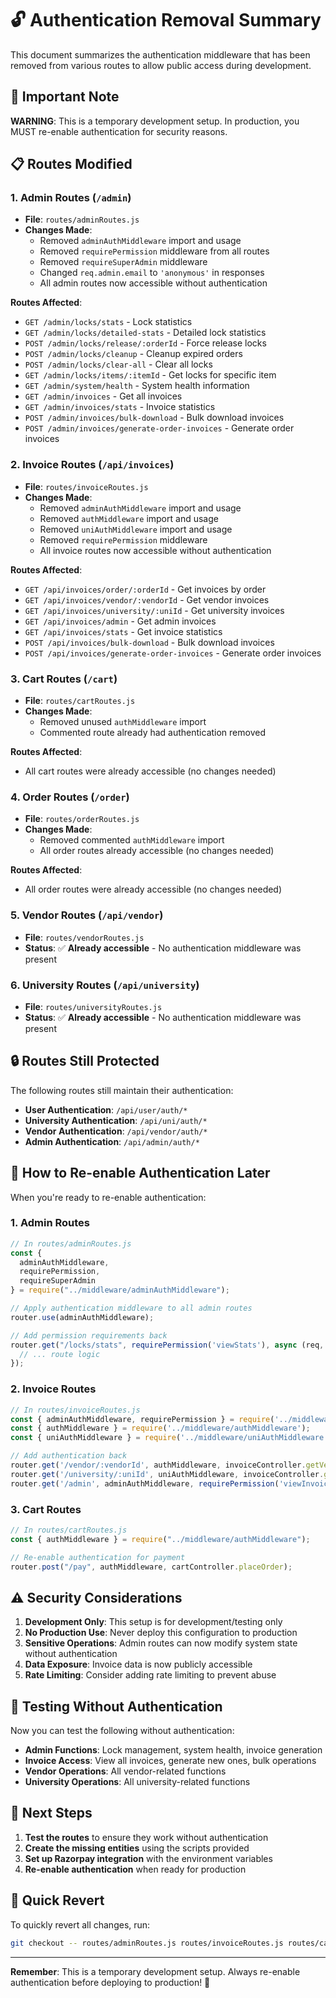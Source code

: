 # 🔓 Authentication Removal Summary

This document summarizes the authentication middleware that has been removed from various routes to allow public access during development.

## 🚨 **Important Note**

**WARNING**: This is a temporary development setup. In production, you MUST re-enable authentication for security reasons.

## 📋 **Routes Modified**

### **1. Admin Routes (`/admin`)**
- **File**: `routes/adminRoutes.js`
- **Changes Made**:
  - Removed `adminAuthMiddleware` import and usage
  - Removed `requirePermission` middleware from all routes
  - Removed `requireSuperAdmin` middleware
  - Changed `req.admin.email` to `'anonymous'` in responses
  - All admin routes now accessible without authentication

**Routes Affected**:
- `GET /admin/locks/stats` - Lock statistics
- `GET /admin/locks/detailed-stats` - Detailed lock statistics
- `POST /admin/locks/release/:orderId` - Force release locks
- `POST /admin/locks/cleanup` - Cleanup expired orders
- `POST /admin/locks/clear-all` - Clear all locks
- `GET /admin/locks/items/:itemId` - Get locks for specific item
- `GET /admin/system/health` - System health information
- `GET /admin/invoices` - Get all invoices
- `GET /admin/invoices/stats` - Invoice statistics
- `POST /admin/invoices/bulk-download` - Bulk download invoices
- `POST /admin/invoices/generate-order-invoices` - Generate order invoices

### **2. Invoice Routes (`/api/invoices`)**
- **File**: `routes/invoiceRoutes.js`
- **Changes Made**:
  - Removed `adminAuthMiddleware` import and usage
  - Removed `authMiddleware` import and usage
  - Removed `uniAuthMiddleware` import and usage
  - Removed `requirePermission` middleware
  - All invoice routes now accessible without authentication

**Routes Affected**:
- `GET /api/invoices/order/:orderId` - Get invoices by order
- `GET /api/invoices/vendor/:vendorId` - Get vendor invoices
- `GET /api/invoices/university/:uniId` - Get university invoices
- `GET /api/invoices/admin` - Get admin invoices
- `GET /api/invoices/stats` - Get invoice statistics
- `POST /api/invoices/bulk-download` - Bulk download invoices
- `POST /api/invoices/generate-order-invoices` - Generate order invoices

### **3. Cart Routes (`/cart`)**
- **File**: `routes/cartRoutes.js`
- **Changes Made**:
  - Removed unused `authMiddleware` import
  - Commented route already had authentication removed

**Routes Affected**:
- All cart routes were already accessible (no changes needed)

### **4. Order Routes (`/order`)**
- **File**: `routes/orderRoutes.js`
- **Changes Made**:
  - Removed commented `authMiddleware` import
  - All order routes already accessible (no changes needed)

**Routes Affected**:
- All order routes were already accessible (no changes needed)

### **5. Vendor Routes (`/api/vendor`)**
- **File**: `routes/vendorRoutes.js`
- **Status**: ✅ **Already accessible** - No authentication middleware was present

### **6. University Routes (`/api/university`)**
- **File**: `routes/universityRoutes.js`
- **Status**: ✅ **Already accessible** - No authentication middleware was present

## 🔒 **Routes Still Protected**

The following routes still maintain their authentication:

- **User Authentication**: `/api/user/auth/*`
- **University Authentication**: `/api/uni/auth/*`
- **Vendor Authentication**: `/api/vendor/auth/*`
- **Admin Authentication**: `/api/admin/auth/*`

## 🚀 **How to Re-enable Authentication Later**

When you're ready to re-enable authentication:

### **1. Admin Routes**
```javascript
// In routes/adminRoutes.js
const { 
  adminAuthMiddleware, 
  requirePermission, 
  requireSuperAdmin 
} = require("../middleware/adminAuthMiddleware");

// Apply authentication middleware to all admin routes
router.use(adminAuthMiddleware);

// Add permission requirements back
router.get("/locks/stats", requirePermission('viewStats'), async (req, res) => {
  // ... route logic
});
```

### **2. Invoice Routes**
```javascript
// In routes/invoiceRoutes.js
const { adminAuthMiddleware, requirePermission } = require('../middleware/adminAuthMiddleware');
const { authMiddleware } = require('../middleware/authMiddleware');
const { uniAuthMiddleware } = require('../middleware/uniAuthMiddleware');

// Add authentication back
router.get('/vendor/:vendorId', authMiddleware, invoiceController.getVendorInvoices);
router.get('/university/:uniId', uniAuthMiddleware, invoiceController.getUniversityInvoices);
router.get('/admin', adminAuthMiddleware, requirePermission('viewInvoices'), invoiceController.getAdminInvoices);
```

### **3. Cart Routes**
```javascript
// In routes/cartRoutes.js
const { authMiddleware } = require("../middleware/authMiddleware");

// Re-enable authentication for payment
router.post("/pay", authMiddleware, cartController.placeOrder);
```

## ⚠️ **Security Considerations**

1. **Development Only**: This setup is for development/testing only
2. **No Production Use**: Never deploy this configuration to production
3. **Sensitive Operations**: Admin routes can now modify system state without authentication
4. **Data Exposure**: Invoice data is now publicly accessible
5. **Rate Limiting**: Consider adding rate limiting to prevent abuse

## 🎯 **Testing Without Authentication**

Now you can test the following without authentication:

- **Admin Functions**: Lock management, system health, invoice generation
- **Invoice Access**: View all invoices, generate new ones, bulk operations
- **Vendor Operations**: All vendor-related functions
- **University Operations**: All university-related functions

## 📝 **Next Steps**

1. **Test the routes** to ensure they work without authentication
2. **Create the missing entities** using the scripts provided
3. **Set up Razorpay integration** with the environment variables
4. **Re-enable authentication** when ready for production

## 🔄 **Quick Revert**

To quickly revert all changes, run:
```bash
git checkout -- routes/adminRoutes.js routes/invoiceRoutes.js routes/cartRoutes.js routes/orderRoutes.js
```

---

**Remember**: This is a temporary development setup. Always re-enable authentication before deploying to production! 🚨
